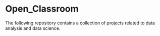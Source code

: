 # Open_Classroom
 The following repository contains a collection of projects related to data analysis and data science. 
